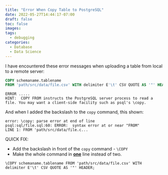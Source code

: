 ```yaml
---
title: "Error When Copy Table to PostgreSQL"
date: 2022-05-27T14:44:17-07:00
draft: false
toc: false
images:
tags:
  - debugging
categories:
  - Database
  - Data Science
---
```




I have encountered these error messages when uploading a table from local to a remote server:



```sql
COPY schemaname.tablename 
FROM 'path/src/data/file.csv' WITH delimiter E'\t' CSV QUOTE AS '"' HEADER;
```

```shell
ERROR .....
HINT:  COPY FROM instructs the PostgreSQL server process to read a file. You may want a client-side facility such as psql's \copy.
```

And when I added the backslash to the `copy` command, this shown:

```shell
error: \copy: parse error at end of line
psql:sql/file.sql:60: ERROR:  syntax error at or near "FROM"
LINE 1: FROM 'path/src/data/file.c...
```

QUICK FIX:

- Add the backslash in front of the `copy` command - `\COPY`
- Make the whole command in **<u>one</u>** line instead of two. 

```shell
\COPY schemaname.tablename FROM 'path/src/data/file.csv' WITH delimiter E'\t' CSV QUOTE AS '"' HEADER;
```

